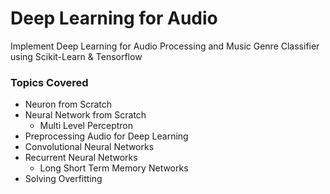 # Deep Learning for Audio
Implement Deep Learning for Audio Processing and Music Genre Classifier using Scikit-Learn & Tensorflow

### Topics Covered
* Neuron from Scratch
* Neural Network from Scratch
	* Multi Level Perceptron
* Preprocessing Audio for Deep Learning
* Convolutional Neural Networks
* Recurrent Neural Networks
	* Long Short Term Memory Networks
* Solving Overfitting
